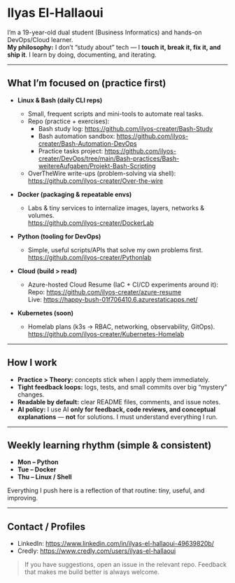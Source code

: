 # Ilyas El-Hallaoui

I’m a 19-year-old dual student (Business Informatics) and hands-on DevOps/Cloud learner.  
**My philosophy:** I don’t “study about” tech — I **touch it, break it, fix it, and ship it**. I learn by doing, documenting, and iterating.

---

## What I’m focused on (practice first)

- **Linux & Bash (daily CLI reps)**
  - Small, frequent scripts and mini-tools to automate real tasks.
  - Repo (practice + exercises):  
    - Bash study log: <https://github.com/ilyos-creater/Bash-Study>  
    - Bash automation sandbox: <https://github.com/ilyos-creater/Bash-Automation-DevOps>  
    - Practice tasks project: <https://github.com/ilyos-creater/DevOps/tree/main/Bash-practices/Bash-weitereAufgaben/Projekt-Bash-Scripting>
  - OverTheWire write-ups (problem-solving via shell):  
    <https://github.com/ilyos-creater/Over-the-wire>

- **Docker (packaging & repeatable envs)**
  - Labs & tiny services to internalize images, layers, networks & volumes.  
    <https://github.com/ilyos-creater/DockerLab>

- **Python (tooling for DevOps)**
  - Simple, useful scripts/APIs that solve my own problems first.  
    <https://github.com/ilyos-creater/Pythonlab>

- **Cloud (build > read)**
  - Azure-hosted Cloud Resume (IaC + CI/CD experiments around it):  
    Repo: <https://github.com/ilyos-creater/azure-resume>  
    Live: <https://happy-bush-01f706410.6.azurestaticapps.net/>

- **Kubernetes (soon)**
  - Homelab plans (k3s → RBAC, networking, observability, GitOps).  
    <https://github.com/ilyos-creater/Kubernetes-Homelab>

---

## How I work

- **Practice > Theory:** concepts stick when I apply them immediately.
- **Tight feedback loops:** logs, tests, and small commits over big “mystery” changes.
- **Readable by default:** clear README files, comments, and issue notes.
- **AI policy:** I use AI **only for feedback, code reviews, and conceptual explanations** — **not** for solutions. I must understand everything I run.

---

## Weekly learning rhythm (simple & consistent)

- **Mon – Python**
- **Tue – Docker**
- **Thu – Linux / Shell**

Everything I push here is a reflection of that routine: tiny, useful, and improving.

---

## Contact / Profiles

- LinkedIn: <https://www.linkedin.com/in/ilyas-el-hallaoui-49639820b/>
- Credly: <https://www.credly.com/users/ilyas-el-hallaoui>

> If you have suggestions, open an issue in the relevant repo. Feedback that makes me build better is always welcome.
